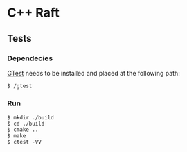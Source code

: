 # C++ Raft

## Tests

### Dependecies

[GTest](https://github.com/google/googletest) needs to be installed and placed at the following path:

```
$ /gtest
```

### Run
```
$ mkdir ./build
$ cd ./build
$ cmake ..
$ make
$ ctest -VV
```
